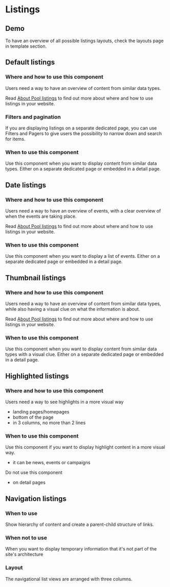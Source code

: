 # Listings

## Demo

To have an overview of all possible listings layouts, check the layouts page in
template section.

## Default listings

### Where and how to use this component

Users need a way to have an overview of content from similar data types.

Read
[About Pool listings](https://webgate.ec.europa.eu/CITnet/confluence/x/vQJvK) to
find out more about where and how to use listings in your website.

### Filters and pagination

If you are displaying listings on a separate dedicated page, you can use Filters
and Pagers to give users the possibility to narrow down and search for items.

### When to use this component

Use this component when you want to display content from similar data types.
Either on a separate dedicated page or embedded in a detail page.

## Date listings

### Where and how to use this component

Users need a way to have an overview of events, with a clear overview of when
the events are taking place.

Read
[About Pool listings](https://webgate.ec.europa.eu/CITnet/confluence/x/vQJvK) to
find out more about where and how to use listings in your website.

### When to use this component

Use this component when you want to display a list of events. Either on a
separate dedicated page or embedded in a detail page.

## Thumbnail listings

### Where and how to use this component

Users need a way to have an overview of content from similar data types, while
also having a visual clue on what the information is about.

Read
[About Pool listings](https://webgate.ec.europa.eu/CITnet/confluence/x/vQJvK) to
find out more about where and how to use listings in your website.

### When to use this component

Use this component when you want to display content from similar data types with
a visual clue. Either on a separate dedicated page or embedded in a detail page.

## Highlighted listings

### Where and how to use this component

Users need a way to see highlights in a more visual way

* landing pages/homepages
* bottom of the page
* in 3 columns, no more than 2 lines

### When to use this component

Use this component if you want to display highlight content in a more visual
way.

* it can be news, events or campaigns

Do not use this component

* on detail pages

## Navigation listings

### When to use

Show hierarchy of content and create a parent-child structure of links.

### When not to use

When you want to display temporary information that it's not part of the site's architecture

### Layout

The navigational list views are arranged with three columns.
